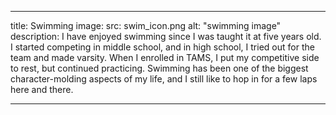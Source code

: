 ___
title: Swimming
image:
  src: swim_icon.png
  alt: "swimming image"
description: I have enjoyed swimming since I was taught it at five years old. I started competing in middle school, and in high school, I tried out for the team and made varsity. When I enrolled in TAMS, I put my competitive side to rest, but continued practicing. Swimming has been one of the biggest character-molding aspects of my life, and I still like to hop in for a few laps here and there.
___

